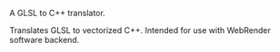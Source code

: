 A GLSL to C++ translator.

Translates GLSL to vectorized C++. Intended for use with WebRender software backend.
